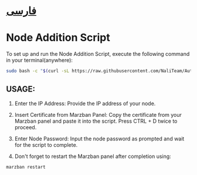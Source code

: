 # [فارسی](https://github.com/NaliTeam/AutoNode/blob/main/README-fa.md)

# Node Addition Script

To set up and run the Node Addition Script, execute the following command in your terminal(anywhere):

```bash
sudo bash -c "$(curl -sL https://raw.githubusercontent.com/NaliTeam/AutoNode/main/AutoNode.sh)"
```
## USAGE:

1. Enter the IP Address: Provide the IP address of your node.

2. Insert Certificate from Marzban Panel: Copy the certificate from your Marzban panel and paste it into the script. Press CTRL + D twice to proceed.

3. Enter Node Password: Input the node password as prompted and wait for the script to complete.

4. Don't forget to restart the Marzban panel after completion using:
```bash
marzban restart
```
